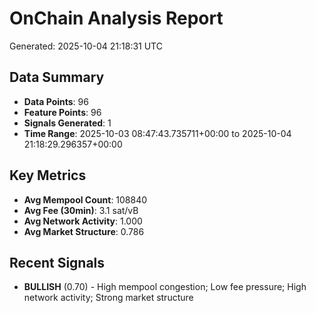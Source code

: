 # OnChain Analysis Report
Generated: 2025-10-04 21:18:31 UTC

## Data Summary
- **Data Points**: 96
- **Feature Points**: 96
- **Signals Generated**: 1
- **Time Range**: 2025-10-03 08:47:43.735711+00:00 to 2025-10-04 21:18:29.296357+00:00

## Key Metrics
- **Avg Mempool Count**: 108840
- **Avg Fee (30min)**: 3.1 sat/vB
- **Avg Network Activity**: 1.000
- **Avg Market Structure**: 0.786

## Recent Signals
- **BULLISH** (0.70) - High mempool congestion; Low fee pressure; High network activity; Strong market structure
